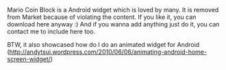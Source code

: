 Mario Coin Block is a Android widget which is loved by many. It is removed from Market because of violating the content. If you like it, you can download here anyway :) And if you wanna add anything just do it, you can contact me to include here too.

BTW, it also showcased how do I do an animated widget for Android (http://andytsui.wordpress.com/2010/06/06/animating-android-home-screen-widget/)